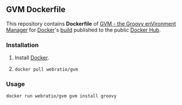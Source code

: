 ## GVM Dockerfile

This repository contains **Dockerfile** of [GVM - the Groovy enVironment Manager](http://gvmtool.net/) for [Docker](https://www.docker.com/)'s [build](https://registry.hub.docker.com/u/webratio/gvm/) published to the public [Docker Hub](https://hub.docker.com/).

### Installation

1. Install [Docker](https://www.docker.com/).

2. `docker pull webratio/gvm`

### Usage

    docker run webratio/gvm gvm install groovy
